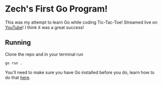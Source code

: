# Zech's First Go Program!

This was my attempt to learn Go while coding Tic-Tac-Toe! Streamed live on [YouTube](https://youtu.be/fo9O6uKWprM)! I think it was a great success!

## Running

Clone the repo and in your terminal run
```sh
go run .
```
You'll need to make sure you have Go installed before you do, learn how to do that [here](https://go.dev/learn/).